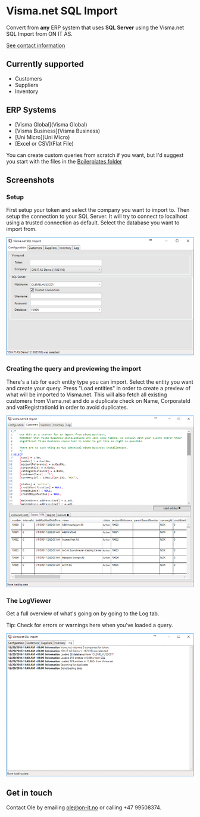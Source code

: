 # Visma.net SQL Import

Convert from **any** ERP system that uses **SQL Server** using the Visma.net SQL Import from ON IT AS.

[See contact information](#get-in-touch)

## Currently supported

 * Customers
 * Suppliers
 * Inventory

## ERP Systems

 * [Visma Global](Visma Global)
 * [Visma Business](Visma Business)
 * [Uni Micro](Uni Micro)
 * [Excel or CSV](Flat File)

You can create custom queries from scratch if you want, but I'd suggest you start with the files in the [Boilerplates folder](bolderplate/)

## Screenshots

### Setup
First setup your token and select the company you want to import to. Then setup the connection to your SQL Server. 
It will try to connect to localhost using a trusted connection as default. Select the database you want to import from.

![Start](Images/Start.PNG)

### Creating the query and previewing the import
There's a tab for each entity type you can import. Select the entity you want and create your query. 
Press "Load entities" in order to create a preview of what will be imported to Visma.net. This will also fetch 
all existing customers from Visma.net and do a duplicate check on Name, CorporateId and vatRegistrationId in order to 
avoid duplicates.

![Query and import](Images/CustomerImport.PNG)

### The LogViewer
Get a full overview of what's going on by going to the Log tab.

Tip: Check for errors or warnings here when you've loaded a query.

![Logviewer](Images/Logviewer.PNG)

## Get in touch
Contact Ole by emailing [ole@on-it.no](mailto:ole@on-it.no) or calling +47 99508374.